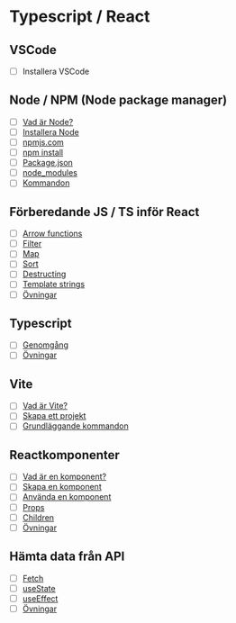 # Typescript / React

## VSCode

- [ ] Installera VSCode

## Node / NPM (Node package manager)

- [ ] [Vad är Node?](node.md#vad-är-node)
- [ ] [Installera Node](node.md#installera-nodejs)
- [ ] [npmjs.com](https://www.npmjs.com/)
- [ ] [npm install](node.md#vad-är-npm-install)
- [ ] [Package.json](node.md#packagejson)
- [ ] [node_modules](node.md#node_modules)
- [ ] [Kommandon](node.md#kommandon)

## Förberedande JS / TS inför React

- [ ] [Arrow functions](react-prep.md#arrow-functions)
- [ ] [Filter](react-prep.md#filter)
- [ ] [Map](react-prep.md#map)
- [ ] [Sort](react-prep.md#sort)
- [ ] [Destructing](react-prep.md#destructing)
- [ ] [Template strings](react-prep.md#template-strings)
- [ ] [Övningar](react-prep-exercises.md)

## Typescript

- [ ] [Genomgång](typescript.md#typescript)
- [ ] [Övningar](ts-exercises/index.md)

## Vite

- [ ] [Vad är Vite?](vite.md#vad-är-vite)
- [ ] [Skapa ett projekt](vite.md#skapa-ett-projekt)
- [ ] [Grundläggande kommandon](vite.md#grundläggande-kommandon)

## Reactkomponenter

- [ ] [Vad är en komponent?](react-components.md#vad-är-en-komponent)
- [ ] [Skapa en komponent](react-components.md#skapa-en-komponent)
- [ ] [Använda en komponent](react-components.md#använda-en-komponent)
- [ ] [Props](react-components.md#props)
- [ ] [Children](react-components.md#children)
- [ ] [Övningar](react-components-exercises.md)

## Hämta data från API

- [ ] [Fetch](fetch.md#fetch)
- [ ] [useState](fetch.md#usestate)
- [ ] [useEffect](fetch.md#useeffect)
- [ ] [Övningar](fetch-exercises.md)